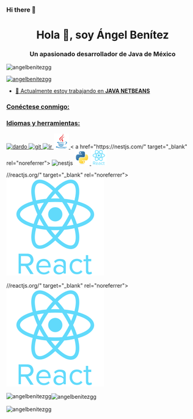 ### Hi there 👋

<!--
**AngelBenitezgg/AngelBenitezgg** is a ✨ _special_ ✨ repository because its `README.md` (this file) appears on your GitHub profile.

Here are some ideas to get you started:

- 🔭 I’m currently working on ...
- 🌱 I’m currently learning ...
- 👯 I’m looking to collaborate on ...
- 🤔 I’m looking for help with ...
- 💬 Ask me about ...
- 📫 How to reach me: ...
- 😄 Pronouns: ...
- ⚡ Fun fact: ...
-->

<h1 align="center">Hola 👋, soy Ángel Benítez</h1>
<h3 align="center">Un apasionado desarrollador de Java de México</h3>

<p align="left"> <img src= "https://komarev.com/ghpvc/?username=angelbenitezgg&label=Profile%20views&color=0e75b6&style=flat" alt="angelbenitezgg" /> </p>

<p align="left"> <a href="https: //github.com/ryo-ma/github-profile-trofeo"><img src="https://github-perfil-trofeo.vercel.app/?username=angelbenitezgg" alt="angelbenitezgg" /></ a> </p>

- 🔭 Actualmente estoy trabajando en **JAVA NETBEANS**

<h3 align="left">Conéctese conmigo:</h3>
<p align="left">
</p>

<h3 align="left">Idiomas y herramientas:</h3>
<p align="left"> <a href="https://dart.dev" target="_blank" rel="noreferrer"> <img src="https://www.vectorlogo.zone/logos/dartlang /icono-dartlang.svg" alt="dardo" ancho="40" altura="40"/> </a> <a href="https://git-scm.com/" target="_blank" rel ="noreferrer"> <img src="https://www.vectorlogo.zone/logos/git-scm/git-scm-icon.svg" alt="git" width="40" height="40"/ > </a> <a href="https://golang.org" target="_blank" rel="noreferrer"> <img src="https://raw.githubusercontent.com/devicons/devicon/master/ iconos/ir/ir-original.svg"alt="ir" ancho="40" altura="40"/> </a> <a href="https://www.java.com" target="_blank" rel="noreferrer"> <img src ="https://raw.githubusercontent.com/devicons/devicon/master/icons/java/java-original.svg" alt="java" width="40" height="40"/> </a> < a href="https://nestjs.com/" target="_blank" rel="noreferrer"> <img src="https://raw.githubusercontent.com/devicons/devicon/master/icons/nestjs/nestjs -plain.svg" alt="nestjs" width="40" height="40"/> </a> <a href="https://www.python.org" target="_blank" rel="noreferrer"> <img src="https://raw.githubusercontent.com/devicons/devicon/master/icons/python/python-original.svg" alt="python" width="40" height="40"/ > </a> <a href="https://reactjs.org/" target="_blank" rel="noreferrer"> <img src="https://raw.githubusercontent.com/devicons/devicon/master /icons/react/react-original-wordmark.svg" alt="react" width="40" height="40"/> </a> </p>//reactjs.org/" target="_blank" rel="noreferrer"> <img src="https://raw.githubusercontent.com/devicons/devicon/master/icons/react/react-original-wordmark.svg " alt="reaccionar" ancho="40" alto="40"/> </a> </p>//reactjs.org/" target="_blank" rel="noreferrer"> <img src="https://raw.githubusercontent.com/devicons/devicon/master/icons/react/react-original-wordmark.svg " alt="reaccionar" ancho="40" alto="40"/> </a> </p>

<p><img align="left" src="https://github-readme-stats.vercel.app/api/top-langs?username=angelbenitezgg&show_icons=true&locale=en&layout=compact" alt="angelbenitezgg" /> </p>

<p> <img align="center" src="https://github-readme-stats.vercel.app/api?username=angelbenitezgg&show_icons=true&locale=en" alt="angelbenitezgg" /> </p>

<p><img align="center" src="https://github-readme-streak-stats.herokuapp.com/?user=angelbenitezgg&" alt="angelbenitezgg" /></p>
